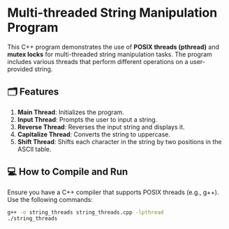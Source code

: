 # Multi-threaded String Manipulation Program

This C++ program demonstrates the use of **POSIX threads (pthread)** and **mutex locks** for multi-threaded string manipulation tasks. The program includes various threads that perform different operations on a user-provided string.

## 🗂️ Features

1. **Main Thread**: Initializes the program.
2. **Input Thread**: Prompts the user to input a string.
3. **Reverse Thread**: Reverses the input string and displays it.
4. **Capitalize Thread**: Converts the string to uppercase.
5. **Shift Thread**: Shifts each character in the string by two positions in the ASCII table.

## 💻 How to Compile and Run

Ensure you have a C++ compiler that supports POSIX threads (e.g., g++). Use the following commands:

```bash
g++ -o string_threads string_threads.cpp -lpthread
./string_threads
